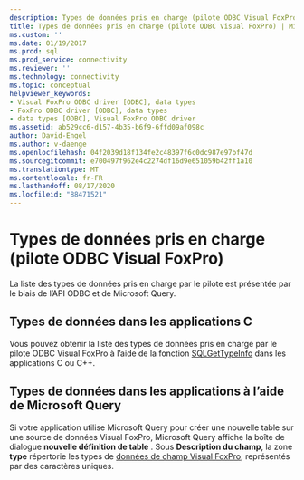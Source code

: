 ```yaml
---
description: Types de données pris en charge (pilote ODBC Visual FoxPro)
title: Types de données pris en charge (pilote ODBC Visual FoxPro) | Microsoft Docs
ms.custom: ''
ms.date: 01/19/2017
ms.prod: sql
ms.prod_service: connectivity
ms.reviewer: ''
ms.technology: connectivity
ms.topic: conceptual
helpviewer_keywords:
- Visual FoxPro ODBC driver [ODBC], data types
- FoxPro ODBC driver [ODBC], data types
- data types [ODBC], Visual FoxPro ODBC driver
ms.assetid: ab529cc6-d157-4b35-b6f9-6ffd09af098c
author: David-Engel
ms.author: v-daenge
ms.openlocfilehash: 04f2039d18f134fe2c48397f6c0dc987e97bf47d
ms.sourcegitcommit: e700497f962e4c2274df16d9e651059b42ff1a10
ms.translationtype: MT
ms.contentlocale: fr-FR
ms.lasthandoff: 08/17/2020
ms.locfileid: "88471521"
---
```

# <a name="supported-data-types-visual-foxpro-odbc-driver"></a>Types de données pris en charge (pilote ODBC Visual FoxPro)
La liste des types de données pris en charge par le pilote est présentée par le biais de l’API ODBC et de Microsoft Query.  
  
## <a name="data-types-in-c-applications"></a>Types de données dans les applications C  
 Vous pouvez obtenir la liste des types de données pris en charge par le pilote ODBC Visual FoxPro à l’aide de la fonction [SQLGetTypeInfo](../../odbc/microsoft/sqlgettypeinfo-visual-foxpro-odbc-driver.md) dans les applications C ou C++.  
  
## <a name="data-types-in-applications-using-microsoft-query"></a>Types de données dans les applications à l’aide de Microsoft Query  
 Si votre application utilise Microsoft Query pour créer une nouvelle table sur une source de données Visual FoxPro, Microsoft Query affiche la boîte de dialogue **nouvelle définition de table** . Sous **Description du champ**, la zone **type** répertorie les types de [données de champ Visual FoxPro](../../odbc/microsoft/visual-foxpro-field-data-types.md), représentés par des caractères uniques.
